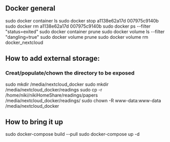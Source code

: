 ## Docker general
sudo docker container ls
sudo docker stop a1138e62a17d 007975c9140b
sudo docker rm a1138e62a17d 007975c9140b
sudo docker ps --filter "status=exited"
sudo docker container prune
sudo docker volume ls --filter "dangling=true"
sudo docker volume prune
sudo docker volume rm docker_nextcloud

## How to add external storage:
### Creat/populate/chown the directory to be exposed
sudo mkdir /media/nextcloud_docker
sudo mkdir /media/nextcloud_docker/readings
sudo cp -r /home/niki/nikiHomeShare/readings/papers /media/nextcloud_docker/readings/
sudo chown -R www-data:www-data /media/nextcloud_docker

## How to bring it up
sudo docker-compose build --pull
sudo docker-compose  up -d


